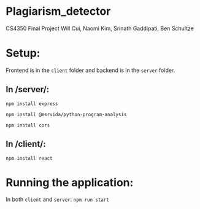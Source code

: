 # Plagiarism_detector
CS4350 Final Project
Will Cui, Naomi Kim, Srinath Gaddipati, Ben Schultze


# Setup:
Frontend is in the `client` folder and backend is in the `server` folder.

## In /server/: 
```npm install express```

```npm install @msrvida/python-program-analysis```

```npm install cors```

## In /client/:
```npm install react```

# Running the application:
In both `client` and `server`: 
```npm run start```